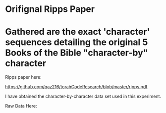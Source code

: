 # Orifignal Ripps Paper
#
# Gathered are the exact 'character' sequences detailing the original 5 Books of the Bible "character-by" character


Ripps paper here:

https://github.com/qaz216/torahCodeResearch/blob/master/ripps.pdf

I have obtained the character-by-character data set used in this experiment.

Raw Data Here:
